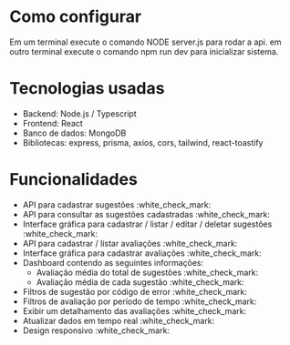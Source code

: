 # Como configurar

Em um terminal execute o comando NODE server.js para rodar a api.
em outro terminal execute o comando npm run dev para inicializar sistema.

# Tecnologias usadas

<ul>
      <li>Backend: Node.js / Typescript</li>
      <li>Frontend: React </li>
      <li>Banco de dados: MongoDB </li>
      <li>Bibliotecas: express, prisma, axios, cors, tailwind, react-toastify</li>
</ul>

# Funcionalidades

<ul>
      <li>API para cadastrar sugestões :white_check_mark:</li>
      <li>API para consultar as sugestões cadastradas :white_check_mark:</li>
      <li>Interface gráfica para cadastrar / listar / editar / deletar sugestões :white_check_mark:</li>
      <li>API para cadastrar / listar avaliações :white_check_mark:</li>
      <li>Interface gráfica para cadastrar avaliações :white_check_mark:</li>
      <li>
        Dashboard contendo as seguintes informações:
        <ul>
          <li>Avaliação média do total de sugestões :white_check_mark:</li>
          <li>Avaliação média de cada sugestão :white_check_mark:</li>
        </ul>
      </li>
      <li>Filtros de sugestão por código de error :white_check_mark:</li>
      <li>Filtros de avaliação por período de tempo :white_check_mark:</li>
      <li>Exibir um detalhamento das avaliações :white_check_mark:</li>
      <li>Atualizar dados em tempo real :white_check_mark:</li>
      <li>Design responsivo :white_check_mark:</li>
</ul>
